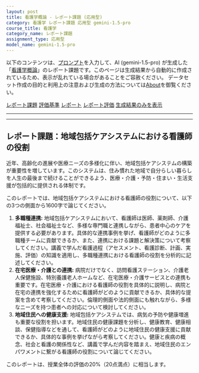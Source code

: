 ```yaml
---
layout: post
title: 看護学概論 - レポート課題 (応用型)
category: 看護学 レポート課題 応用型 gemini-1.5-pro
course_title: 看護学
category_name: レポート課題
assignment_type: 応用型
model_name: gemini-1.5-pro
---
```


以下のコンテンツは、[プロンプト](https://github.com/takedatoshiyuki/synthetic_assignments/tree/main/generated/看護学/gemini-1.5-pro/prompt_レポート課題-応用型.md)を入力して、AI (gemini-1.5-pro) が生成した「[看護学概論](/contents/看護学/)」のレポート課題です。このページは生成結果から自動的に作成されているため、表示が乱れている場合があることをご容赦ください。
データセット作成の目的と利用上の注意および生成の方法については[About](/About)を御覧ください。

[レポート課題](../レポート課題-応用型)
[評価基準](../評価基準-応用型)
[レポート](../レポート-応用型)
[レポート評価](../レポート評価-応用型)
[生成結果のみを表示](https://github.com/takedatoshiyuki/synthetic_assignments/tree/main/generated/看護学/gemini-1.5-pro/レポート課題-応用型.md)
  

***
***
  
## レポート課題：地域包括ケアシステムにおける看護師の役割

近年、高齢化の進展や医療ニーズの多様化に伴い、地域包括ケアシステムの構築が重要性を増しています。このシステムは、住み慣れた地域で自分らしい暮らしを人生の最後まで続けることができるよう、医療・介護・予防・住まい・生活支援が包括的に提供される体制です。

このレポートでは、地域包括ケアシステムにおける看護師の役割について、以下の3つの側面から1600字で論じてください。

1. **多職種連携:** 地域包括ケアシステムにおいて、看護師は医師、薬剤師、介護福祉士、社会福祉士など、多様な専門職と連携しながら、患者中心のケアを提供する必要があります。具体的な連携事例を挙げ、看護師がどのように多職種チームに貢献できるか、また、連携における課題と解決策について考察してください。講義で学んだ看護過程（アセスメント、看護診断、計画、実施、評価）の知識を適用し、多職種連携における看護師の役割を分析的に記述してください。
2. **在宅医療・介護との連携:** 病院だけでなく、訪問看護ステーション、介護老人保健施設、特別養護老人ホームなど、在宅医療・介護サービスとの連携も重要です。在宅医療・介護における看護師の役割を具体的に説明し、病院と在宅の連携を強化するために看護師がどのように貢献できるか、具体的な提案を含めて考察してください。倫理的側面や法的側面にも触れながら、多様なニーズを持つ患者への対応について検討してください。
3. **地域住民への健康支援:** 地域包括ケアシステムでは、病気の予防や健康増進も重要な役割を担います。地域住民の健康課題を分析し、健康教育、健康相談、保健指導などを通して、看護師がどのように地域住民の健康支援に貢献できるか、具体的な事例を挙げながら考察してください。健康と疾病の概念、社会と看護の関係性など、講義で学んだ内容を踏まえ、地域住民のエンパワメントに繋がる看護師の役割について論じてください。


このレポートは、授業全体の評価の20%（20点満点）に相当します。
